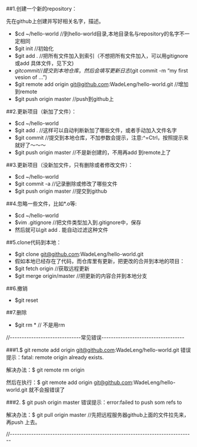 ##1.创建一个新的repository： 

先在github上创建并写好相关名字，描述。

* $cd ~/hello-world  //到hello-world目录,本地目录名与repository的名字不一定相同
* $git init          //初始化
* $git add .         //把所有文件加入到索引（不想把所有文件加入，可以用gitignore或add 具体文件，见下文)
* $git commit        //提交到本地仓库，然后会填写更新日志($git commit -m “my first vesion of ...”)
* $git remote add origin git@github.com:WadeLeng/hello-world.git  //增加到remote
* $git push origin master    //push到github上

##2.更新项目（新加了文件）：

* $cd ~/hello-world
* $git add .    //这样可以自动判断新加了哪些文件，或者手动加入文件名字
* $git commit   //提交到本地仓库，不加参数会提示，注意:^=Ctrl，按照提示来就好了～～～
* $git push origin master    //不是新创建的，不用再add 到remote上了

##3.更新项目（没新加文件，只有删除或者修改文件）：

* $cd ~/hello-world
* $git commit -a          //记录删除或修改了哪些文件
* $git push origin master  //提交到github

##4.忽略一些文件，比如*.o等:

* $cd ~/hello-world
* $vim .gitignore    //把文件类型加入到.gitignore中，保存
* 然后就可以git add . 能自动过滤这种文件

##5.clone代码到本地：

* $git clone git@github.com:WadeLeng/hello-world.git
* 假如本地已经存在了代码，而仓库里有更新，把更改的合并到本地的项目：
* $git fetch origin    //获取远程更新
* $git merge origin/master //把更新的内容合并到本地分支

##6.撤销

* $git reset

##7.删除

* $git rm  * // 不是用rm

//------------------------------常见错误-----------------------------------

###1.$ git remote add origin git@github.com:WadeLeng/hello-world.git
错误提示：fatal: remote origin already exists.

解决办法：$ git remote rm origin

然后在执行：$ git remote add origin git@github.com:WadeLeng/hello-world.git 就不会报错误了

###2. $ git push origin master
错误提示：error:failed to push som refs to

解决办法：$ git pull origin master //先把远程服务器github上面的文件拉先来，再push 上去。

//------------------------------------------------------------------------------

